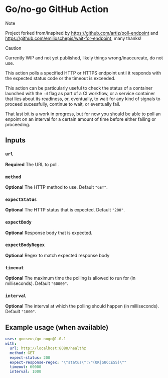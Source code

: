 # Go/no-go GitHub Action

> [!NOTE]
> Project forked from/inspired by https://github.com/artiz/poll-endpoint and https://github.com/emilioschepis/wait-for-endpoint, many thanks!

> [!CAUTION]
> Currently WIP and not yet published, likely things wrong/inaccureate, do not use.

This action polls a specified HTTP or HTTPS endpoint until it responds with the expected status code or the timeout is exceeded.

This action can be particularly useful to check the status of a container launched with the `-d` flag as part of a CI workflow, or a service container that lies about its readiness, or, eventually, to wait for any kind of signals to proceed sucessfully, continue to wait, or eventually fail.

That last bit is a work in progress, but for now you should be able to poll an enpoint on an interval for a certain amount of time before either failing or proceeding.

## Inputs

### `url`

**Required** The URL to poll.

### `method`

**Optional** The HTTP method to use. Default `"GET"`.

### `expectStatus`

**Optional** The HTTP status that is expected. Default `"200"`.

### `expectBody`

**Optional** Response body that is expected.

### `expectBodyRegex`

**Optional** Regex to match expected response body

### `timeout`

**Optional** The maximum time the polling is allowed to run for (in milliseconds). Default `"60000"`.

### `interval`

**Optional** The interval at which the polling should happen (in milliseconds). Default `"1000"`.

## Example usage (when available)

```yml
uses: gooseus/go-nogo@1.0.1
with:
  url: http://localhost:8080/healthz
  method: GET
  expect-status: 200
  expect-response-regex: "\"status\":\"(OK|SUCCESS)\""
  timeout: 60000
  interval: 1000
```
